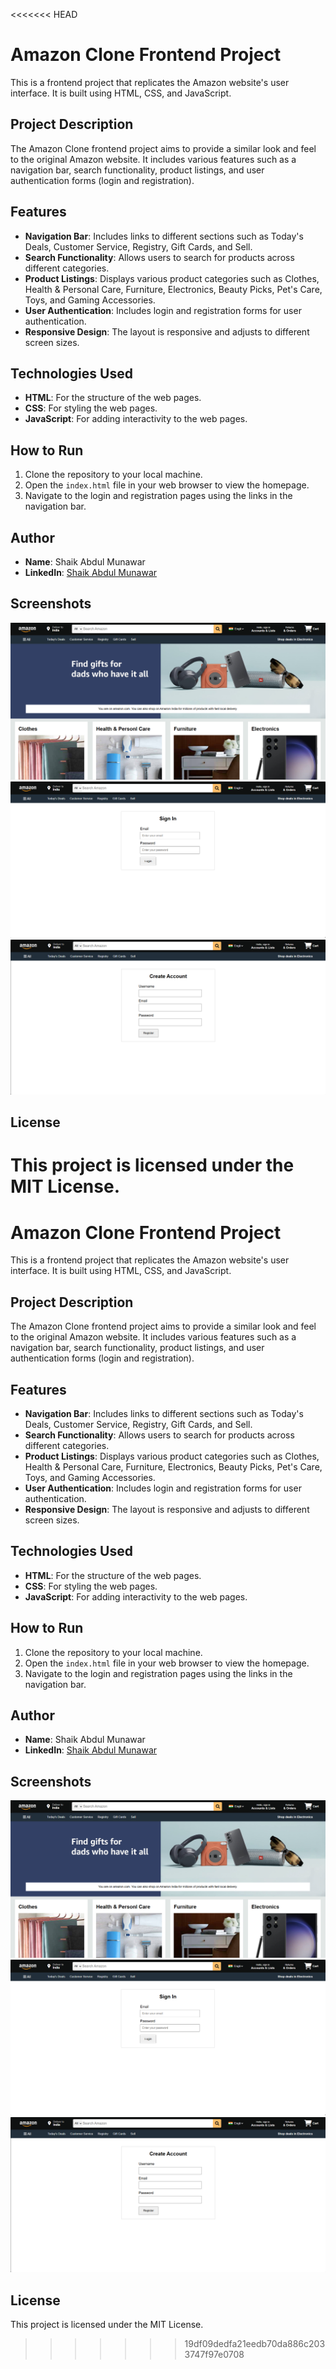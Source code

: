 <<<<<<< HEAD
# Amazon Clone Frontend Project

This is a frontend project that replicates the Amazon website's user interface. It is built using HTML, CSS, and JavaScript.

## Project Description

The Amazon Clone frontend project aims to provide a similar look and feel to the original Amazon website. It includes various features such as a navigation bar, search functionality, product listings, and user authentication forms (login and registration).

## Features

- **Navigation Bar**: Includes links to different sections such as Today's Deals, Customer Service, Registry, Gift Cards, and Sell.
- **Search Functionality**: Allows users to search for products across different categories.
- **Product Listings**: Displays various product categories such as Clothes, Health & Personal Care, Furniture, Electronics, Beauty Picks, Pet's Care, Toys, and Gaming Accessories.
- **User Authentication**: Includes login and registration forms for user authentication.
- **Responsive Design**: The layout is responsive and adjusts to different screen sizes.

## Technologies Used

- **HTML**: For the structure of the web pages.
- **CSS**: For styling the web pages.
- **JavaScript**: For adding interactivity to the web pages.

## How to Run

1. Clone the repository to your local machine.
2. Open the `index.html` file in your web browser to view the homepage.
3. Navigate to the login and registration pages using the links in the navigation bar.

## Author

- **Name**: Shaik Abdul Munawar
- **LinkedIn**: [Shaik Abdul Munawar](https://www.linkedin.com/in/shaik-abdul-munawar-b35821284)

## Screenshots

![Homepage](Images/homepage_screenshot.png)
![Login Page](Images/login_screenshot.png)
![Register Page](Images/register_screenshot.png)

## License

This project is licensed under the MIT License.
=======
# Amazon Clone Frontend Project

This is a frontend project that replicates the Amazon website's user interface. It is built using HTML, CSS, and JavaScript.

## Project Description

The Amazon Clone frontend project aims to provide a similar look and feel to the original Amazon website. It includes various features such as a navigation bar, search functionality, product listings, and user authentication forms (login and registration).

## Features

- **Navigation Bar**: Includes links to different sections such as Today's Deals, Customer Service, Registry, Gift Cards, and Sell.
- **Search Functionality**: Allows users to search for products across different categories.
- **Product Listings**: Displays various product categories such as Clothes, Health & Personal Care, Furniture, Electronics, Beauty Picks, Pet's Care, Toys, and Gaming Accessories.
- **User Authentication**: Includes login and registration forms for user authentication.
- **Responsive Design**: The layout is responsive and adjusts to different screen sizes.

## Technologies Used

- **HTML**: For the structure of the web pages.
- **CSS**: For styling the web pages.
- **JavaScript**: For adding interactivity to the web pages.

## How to Run

1. Clone the repository to your local machine.
2. Open the `index.html` file in your web browser to view the homepage.
3. Navigate to the login and registration pages using the links in the navigation bar.

## Author

- **Name**: Shaik Abdul Munawar
- **LinkedIn**: [Shaik Abdul Munawar](https://www.linkedin.com/in/shaik-abdul-munawar-b35821284)

## Screenshots

![Homepage](Images/homepage_screenshot.png)
![Login Page](Images/login_screenshot.png)
![Register Page](Images/register_screenshot.png)

## License

This project is licensed under the MIT License.
>>>>>>> 19df09dedfa21eedb70da886c2033747f97e0708
